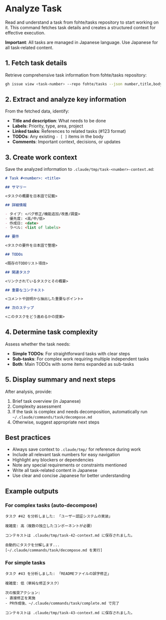# Analyze Task

Read and understand a task from fohte/tasks repository to start working on it. This command fetches task details and creates a structured context for effective execution.

**Important**: All tasks are managed in Japanese language. Use Japanese for all task-related content.

## 1. Fetch task details

Retrieve comprehensive task information from fohte/tasks repository:

```bash
gh issue view <task-number> --repo fohte/tasks --json number,title,body,labels,assignees,state,comments,createdAt,updatedAt
```

## 2. Extract and analyze key information

From the fetched data, identify:
- **Title and description**: What needs to be done
- **Labels**: Priority, type, area, project
- **Linked tasks**: References to related tasks (#123 format)
- **TODOs**: Any existing `- [ ]` items in the body
- **Comments**: Important context, decisions, or updates

## 3. Create work context

Save the analyzed information to `.claude/tmp/task-<number>-context.md`:

```markdown
# Task #<number>: <title>

## サマリー

<タスクの概要を日本語で記載>

## 詳細情報

- タイプ: <バグ修正/機能追加/改善/調査>
- 優先度: <高/中/低>
- 作成日: <date>
- ラベル: <list of labels>

## 要件

<タスクの要件を日本語で整理>

## TODOs

<既存のTODOリスト項目>

## 関連タスク

<リンクされているタスクとその概要>

## 重要なコンテキスト

<コメントや説明から抽出した重要なポイント>

## 次のステップ

<このタスクをどう進めるかの提案>
```

## 4. Determine task complexity

Assess whether the task needs:
- **Simple TODOs**: For straightforward tasks with clear steps
- **Sub-tasks**: For complex work requiring multiple independent tasks
- **Both**: Main TODOs with some items expanded as sub-tasks

## 5. Display summary and next steps

After analysis, provide:
1. Brief task overview (in Japanese)
2. Complexity assessment
3. If the task is complex and needs decomposition, automatically run `~/.claude/commands/task/decompose.md`
4. Otherwise, suggest appropriate next steps

## Best practices

- Always save context to `.claude/tmp/` for reference during work
- Include all relevant task numbers for easy navigation
- Highlight any blockers or dependencies
- Note any special requirements or constraints mentioned
- Write all task-related content in Japanese
- Use clear and concise Japanese for better understanding

## Example outputs

### For complex tasks (auto-decompose)
```
タスク #42 を分析しました: 「ユーザー認証システムの実装」

複雑度: 高（複数の独立したコンポーネントが必要）

コンテキストは .claude/tmp/task-42-context.md に保存されました。

自動的にタスクを分解します...
[~/.claude/commands/task/decompose.md を実行]
```

### For simple tasks
```
タスク #43 を分析しました: 「READMEファイルの誤字修正」

複雑度: 低（単純な修正タスク）

次の推奨アクション:
- 直接修正を実施
- PR作成後、~/.claude/commands/task/complete.md で完了

コンテキストは .claude/tmp/task-43-context.md に保存されました。
```
